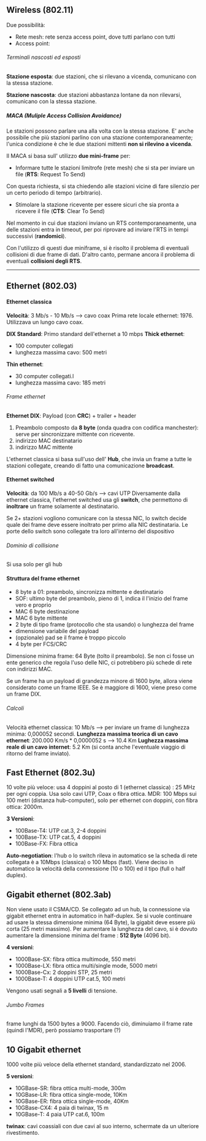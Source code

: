 ## Wireless (802.11)

Due possibilità:
- Rete mesh: rete senza access point, dove tutti parlano con tutti
- Access point: 

###### Terminali nascosti ed esposti

**Stazione esposta**: due stazioni, che si rilevano a vicenda, comunicano con la stessa stazione.

**Stazione nascosta**: due stazioni abbastanza lontane da non rilevarsi, comunicano con la stessa stazione.

##### MACA (Muliple Access Collision Avoidance)

Le stazioni possono parlare una alla volta con la stessa stazione.
E' anche possibile che più stazioni parlino con una stazione contemporaneamente; l'unica condizione è che le due stazioni mittenti **non si rilevino a vicenda**.

Il MACA si basa sull' utilizzo **due mini-frame** per:
- Informare tutte le stazioni limitrofe (rete mesh) che si sta per inviare un file (**RTS**: Request To Send)

Con questa richiesta, si sta chiedendo alle stazioni vicine di fare silenzio per un certo periodo di tempo (arbitrario).
- Stimolare la stazione ricevente per essere sicuri che sia pronta a ricevere il file (**CTS**: Clear To Send)

Nel momento in cui due stazioni inviano un RTS contemporaneamente, una delle stazioni entra in timeout, per poi riprovare ad inviare l'RTS in tempi successivi (**randomici**).

Con l'utilizzo di questi due miniframe, si è risolto il problema di eventuali collisioni di due frame di dati.
D'altro canto, permane ancora il problema di eventuali **collisioni degli RTS**.
***

## Ethernet (802.03)

#### Ethernet classica

**Velocità**: 3 Mb/s - 10 Mb/s  --> cavo coax
Prima rete locale ethernet: 1976. Utilizzava un lungo cavo coax.

**DIX Standard**: Primo standard dell'ethernet a 10 mbps 
**Thick ethernet**: 
- 100 computer collegati
- lunghezza massima cavo: 500 metri

**Thin ethernet**: 
- 30 computer collegati.l
- lunghezza massima cavo: 185 metri

###### Frame ethernet
**Ethernet DIX**:  Payload (con **CRC**) + trailer + header
1.  Preambolo composto da **8 byte** (onda quadra con codifica manchester): serve per sincronizzare mittente con ricevente.
2. indirizzo MAC destinatario
3. indirizzo MAC mittente

L'ethernet classica si basa sull'uso dell' **Hub**, che invia un frame a tutte le stazioni collegate, creando di fatto una comunicazione **broadcast**.

#### Ethernet switched

**Velocità**: da 100 Mb/s a 40-50 Gb/s --> cavi UTP
Diversamente dalla ethernet classica, l'ethernet switched usa gli **switch**, che permettono di **inoltrare** un frame solamente al destinatario.

Se 2+ stazioni vogliono comunicare con la stessa NIC, lo switch decide quale dei frame deve essere inoltrato per primo alla NIC destinataria.
Le porte dello switch sono collegate tra loro all'interno del dispositivo

###### Dominio di collisione
Si usa solo per gli hub



#### Struttura del frame ethernet

- 8 byte a 01: preambolo, sincronizza mittente e destinatario
- SOF: ultimo byte del preambolo, pieno di 1, indica il l'inizio del frame vero e proprio
- MAC 6 byte destinazione
- MAC 6 byte mittente
- 2 byte di tipo frame (protocollo che sta usando) o lunghezza del frame
- dimensione variabile del payload
- (opzionale) pad se il frame è troppo piccolo
- 4 byte per FCS/CRC

Dimensione minima frame: 64 Byte (tolto il preambolo).
Se non ci fosse un ente generico che regola l'uso delle NIC, ci potrebbero più schede di rete con indirizzi MAC.

Se un frame ha un payload di grandezza minore di 1600 byte, allora viene considerato come un frame IEEE.
Se è maggiore di 1600, viene preso come un frame DIX.

###### Calcoli
Velocità ethernet classica: 10 Mb/s --> per inviare un frame di lunghezza minima: 0,000052 secondi.
**Lunghezza massima teorica  di un cavo ethernet**: 200.000 Km/s * 0,0000052 s --> 10.4 Km
**Lughezza massima reale di un cavo internet**: 5.2 Km (si conta anche l'eventuale viaggio di ritorno del frame inviato).

## Fast Ethernet (802.3u)
10 volte più veloce: usa 4 doppini al posto di 1 (ethernet classica) : 25 MHz per ogni coppia.
Usa solo cavi UTP, Coax o fibra ottica.
MDR: 100 Mbps sui 100 metri (distanza hub-computer), solo per ethernet con doppini, con fibra ottica: 2000m.

**3 Versioni**:
- 100Base-T4: UTP cat.3, 2-4 doppini
- 100Base-TX: UTP cat.5, 4 doppini
- 100Base-FX: Fibra ottica

**Auto-negotiation**: l'hub o lo switch rileva in automatico se la scheda di rete collegata è a 10Mbps (classica) o 100 Mbps (fast).
Viene deciso in automatico la velocità della connessione (10 o 100) ed il tipo (full o half duplex).


## Gigabit ethernet (802.3ab)

Non viene usato il CSMA/CD.
Se collegato ad un hub, la connessione via gigabit ethernet entra in automatico in half-duplex.
Se si vuole continuare ad usare la stessa dimensione minima (64 Byte), la gigabit deve essere più corta (25 metri massimo).
Per aumentare la lunghezza del cavo, si è dovuto aumentare la dimensione minima del frame : **512 Byte** (4096 bit).

**4 versioni**:
- 1000Base-SX: fibra ottica multimode, 550 metri
- 1000Base-LX: fibra ottica multi/single mode, 5000 metri
- 1000Base-Cx: 2 doppini STP, 25 metri
- 1000Base-T: 4 doppini UTP cat.5, 100 metri 

Vengono usati segnali a **5 livelli** di tensione.

###### Jumbo Frames

frame lunghi da 1500 bytes a 9000.
Facendo ciò, diminuiamo il frame rate (quindi l'MDR), però possiamo trasportare (?)

## 10 Gigabit ethernet

1000 volte più veloce della ethernet standard, standardizzato nel 2006.

**5 versioni**:
- 10GBase-SR: fibra ottica multi-mode, 300m
- 10GBase-LR: fibra ottica single-mode, 10Km
- 10GBase-ER: fibra ottica single-mode,  40Km
- 10GBase-CX4:  4 paia di twinax, 15 m
- 10GBase-T: 4 paia UTP cat.6, 100m

**twinax**: cavi coassiali con due cavi al suo interno, schermate da un ulteriore rivestimento.


















